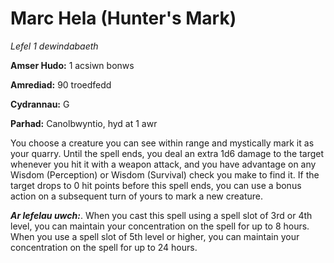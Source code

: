 # Marc Hela (Hunter's Mark)

*Lefel 1 dewindabaeth*

**Amser Hudo:** 1 acsiwn bonws

**Amrediad:** 90 troedfedd

**Cydrannau:** G

**Parhad:** Canolbwyntio, hyd at 1 awr

You choose a creature you can see within range and mystically mark it as your quarry. Until the spell ends, you deal an extra 1d6 damage to the target whenever you hit it with a weapon attack, and you have advantage on any Wisdom (Perception) or Wisdom (Survival) check you make to find it. If the target drops to 0 hit points before this spell ends, you can use a bonus action on a subsequent turn of yours to mark a new creature.

***Ar lefelau uwch:***. When you cast this spell using a spell slot of 3rd or 4th level, you can maintain your concentration on the spell for up to 8 hours. When you use a spell slot of 5th level or higher, you can maintain your concentration on the spell for up to 24 hours.